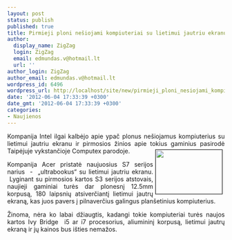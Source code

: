 ```yaml
---
layout: post
status: publish
published: true
title: Pirmieji ploni nešiojami kompiuteriai su lietimui jautriu ekranu iš Acer
author:
  display_name: ZigZag
  login: ZigZag
  email: edmundas.v@hotmail.lt
  url: ''
author_login: ZigZag
author_email: edmundas.v@hotmail.lt
wordpress_id: 6496
wordpress_url: http://localhost/site/new/pirmieji_ploni_nesiojami_kompiuteriai_su_lietimui_jautriu_ekranu_is_acer/
date: '2012-06-04 17:33:39 +0300'
date_gmt: '2012-06-04 17:33:39 +0300'
categories:
- Naujienos
---
```

<p style="text-align: justify; ">
	<span style="text-align: justify; ">Kompanija Intel ilgai kalbėjo apie ypač plonus ne&scaron;iojamus kompiuterius su lietimui&nbsp;</span><span style="text-align: justify; ">jautriu ekranu ir pirmosios žinios apie tokius gaminius pasirodė Taipėjuje<img alt="" src="http://technews.lt/userfiles/acers7(1).png" style="border-width: 1px; border-style: solid; margin: 5px; float: right; width: 154px; height: 102px; " /> vykstančioje Computex parodoje. &nbsp;</span></p>
<p style="text-align: justify; ">
	Kompanija Acer pristatė naujuosius S7 serijos narius&nbsp; -&nbsp; &bdquo;ultrabookus&ldquo; su lietimui jautriu ekranu. &nbsp;Lyginant su pirmosios kartos S3 serijos atstovais, naujieji gaminiai turės dar plonesnį 12.5mm korpusą, 180 laipsnių atsiverčiantį lietimui jautrų ekraną, kas juos pavers į pilnaverčius galingus plan&scaron;etinius kompiuterius.</p>
<p style="text-align: justify; ">
	Žinoma, nėra ko labai džiaugtis, kadangi tokie kompiuteriai turės naujos kartos Ivy Bridge&nbsp; i5 ar i7 procesorius, aliumininį korpusą, lietimui jautrų ekraną ir jų kainos bus i&scaron;ties nemažos.&nbsp;</p>

